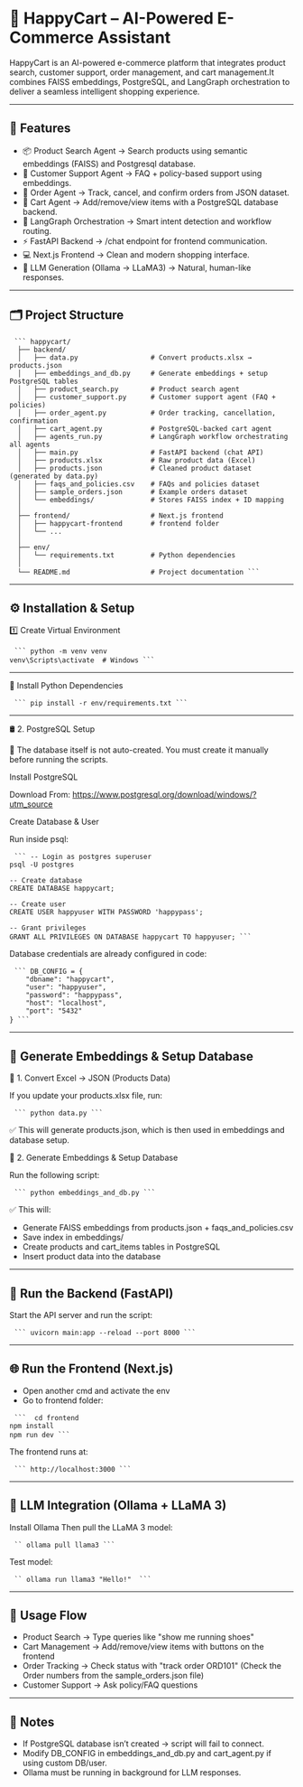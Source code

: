 # 🛒 HappyCart – AI-Powered E-Commerce Assistant

HappyCart is an AI-powered e-commerce platform that integrates product search, customer support, order management, and cart management.It combines FAISS embeddings, 
PostgreSQL, and LangGraph orchestration to deliver a seamless intelligent shopping experience.

---

## 🔧 Features

- 📦 Product Search Agent → Search products using semantic embeddings (FAISS) and Postgresql database.
- 🙋 Customer Support Agent → FAQ + policy-based support using embeddings.
- 🚚 Order Agent → Track, cancel, and confirm orders from JSON dataset.
- 🛒 Cart Agent → Add/remove/view items with a PostgreSQL database backend.
- 🤖 LangGraph Orchestration → Smart intent detection and workflow routing.
- ⚡ FastAPI Backend → /chat endpoint for frontend communication.
- 💻 Next.js Frontend → Clean and modern shopping interface.
- 🧠 LLM Generation (Ollama -> LLaMA3) → Natural, human-like responses.

---

## 🗂️ Project Structure
<pre> <code>``` happycart/
  ├── backend/
  │   ├── data.py                  # Convert products.xlsx → products.json
  │   ├── embeddings_and_db.py     # Generate embeddings + setup PostgreSQL tables
  │   ├── product_search.py        # Product search agent
  │   ├── customer_support.py      # Customer support agent (FAQ + policies)
  │   ├── order_agent.py           # Order tracking, cancellation, confirmation
  │   ├── cart_agent.py            # PostgreSQL-backed cart agent
  │   ├── agents_run.py            # LangGraph workflow orchestrating all agents
  │   ├── main.py                  # FastAPI backend (chat API)
  │   ├── products.xlsx            # Raw product data (Excel)
  │   ├── products.json            # Cleaned product dataset (generated by data.py)
  │   ├── faqs_and_policies.csv    # FAQs and policies dataset
  │   ├── sample_orders.json       # Example orders dataset
  │   └── embeddings/              # Stores FAISS index + ID mapping
  │
  ├── frontend/                    # Next.js frontend
  │   ├── happycart-frontend       # frontend folder
  │   └── ...
  │
  ├── env/
  │   └── requirements.txt         # Python dependencies
  │
  └── README.md                    # Project documentation ```</code> </pre>

  ---

## ⚙️ Installation & Setup

1️⃣ Create Virtual Environment

<pre> <code>``` python -m venv venv
venv\Scripts\activate  # Windows ```</code> </pre>

---

🔹 Install Python Dependencies

<pre> <code>``` pip install -r env/requirements.txt ```</code> </pre>

---

🛢️ 2. PostgreSQL Setup

🚨 The database itself is not auto-created. You must create it manually before running the scripts.

Install PostgreSQL 

Download From: https://www.postgresql.org/download/windows/?utm_source

Create Database & User

Run inside psql:

<pre> <code>``` -- Login as postgres superuser
psql -U postgres

-- Create database
CREATE DATABASE happycart;

-- Create user
CREATE USER happyuser WITH PASSWORD 'happypass';

-- Grant privileges
GRANT ALL PRIVILEGES ON DATABASE happycart TO happyuser; ```</code> </pre>


Database credentials are already configured in code:

<pre> <code>``` DB_CONFIG = {
    "dbname": "happycart",
    "user": "happyuser",
    "password": "happypass",
    "host": "localhost",
    "port": "5432"
} ```</code> </pre>

---

## 🔎 Generate Embeddings & Setup Database

📝 1. Convert Excel → JSON (Products Data)

If you update your products.xlsx file, run:
<pre> <code>``` python data.py ```</code> </pre>


✅ This will generate products.json, which is then used in embeddings and database setup.

🔎 2. Generate Embeddings & Setup Database

Run the following script:
<pre> <code>``` python embeddings_and_db.py ```</code> </pre>


✅ This will:
- Generate FAISS embeddings from products.json + faqs_and_policies.csv
- Save index in embeddings/
- Create products and cart_items tables in PostgreSQL
- Insert product data into the database

---

## 🚀 Run the Backend (FastAPI)

Start the API server and run the script:
<pre> <code>``` uvicorn main:app --reload --port 8000 ```</code> </pre>

---

## 🌐 Run the Frontend (Next.js)

- Open another cmd and activate the env
- Go to frontend folder: 
<pre> <code>```  cd frontend
npm install
npm run dev ```</code> </pre>

The frontend runs at:
<pre> <code>``` http://localhost:3000 ```</code> </pre>

---

## 🤖 LLM Integration (Ollama + LLaMA 3)

Install Ollama
Then pull the LLaMA 3 model:

<pre> <code>`` ollama pull llama3 ```</code> </pre>

Test model:

<pre> <code>`` ollama run llama3 "Hello!"  ```</code> </pre>

---

## 🧩 Usage Flow

- Product Search → Type queries like "show me running shoes"
- Cart Management → Add/remove/view items with buttons on the frontend
- Order Tracking → Check status with "track order ORD101" (Check the Order numbers from the sample_orders.json file)
- Customer Support → Ask policy/FAQ questions

---

## 📝 Notes

- If PostgreSQL database isn’t created → script will fail to connect.
- Modify DB_CONFIG in embeddings_and_db.py and cart_agent.py if using custom DB/user.
- Ollama must be running in background for LLM responses.





